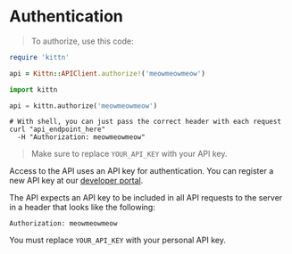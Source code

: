 # Authentication

> To authorize, use this code:

```ruby
require 'kittn'

api = Kittn::APIClient.authorize!('meowmeowmeow')
```

```python
import kittn

api = kittn.authorize('meowmeowmeow')
```

```shell
# With shell, you can just pass the correct header with each request
curl "api_endpoint_here"
  -H "Authorization: meowmeowmeow"
```

> Make sure to replace `YOUR_API_KEY` with your API key.

Access to the API uses an API key for authentication. You can register a new API key at our [developer portal](https://example.com/developers).

The API expects an API key to be included in all API requests to the server in a header that looks like the following:

`Authorization: meowmeowmeow`

<aside class="notice">
You must replace <code>YOUR_API_KEY</code> with your personal API key.
</aside>